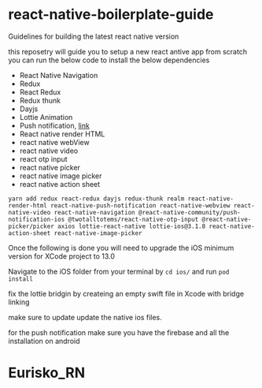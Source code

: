# react-native-boilerplate-guide
Guidelines for building the latest react native version

this reposetry will guide you to setup a new react antive app from scratch
you can run the below code to install the below dependencies

- React Native Navigation 
- Redux
- React Redux
- Redux thunk
- Dayjs
- Lottie Animation
- Push notification, [link](https://github.com/zo0r/react-native-push-notification)
- React native render HTML
- react native webView
- react native video
- react otp input
- react native picker
- react native image picker
- react native action sheet

```
yarn add redux react-redux dayjs redux-thunk realm react-native-render-html react-native-push-notification react-native-webview react-native-video react-native-navigation @react-native-community/push-notification-ios @twotalltotems/react-native-otp-input @react-native-picker/picker axios lottie-react-native lottie-ios@3.1.8 react-native-action-sheet react-native-image-picker
```

Once the following is done you will need to upgrade the iOS minimum version for XCode project to 13.0

Navigate to the iOS folder from your terminal by `cd ios/` and run `pod install`

fix the lottie bridgin by createing an empty swift file in Xcode with bridge linking

make sure to update update the native ios files.

for the push notification make sure you have the firebase and all the installation on android
# Eurisko_RN
